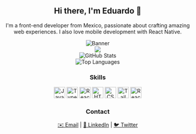 <!-- Introduction -->
<h2 align="center">Hi there, I'm Eduardo 👋</h2>
<p align="center">I'm a front-end developer from Mexico, passionate about crafting amazing web experiences. I also love mobile development with React Native.</p>

<!-- Banner -->
<div align="center">
  <img src="https://img.pikbest.com/backgrounds/20190312/black-and-white-modern-minimalist-style-geometric-line-banner-background_2751856.jpg!w700wp" alt="Banner" />
</div>

<!-- Spotify -->
<div align="center">

<img src="https://spotify-github-profile.kittinanx.com/api/view.svg?uid=3144xemggnf3gr5qlouuhxoagwee&redirect=true][https://spotify-github-profile.kittinanx.com/api/view.svg?uid=3144xemggnf3gr5qlouuhxoagwee&cover_image=true&theme=compact&show_offline=true&background_color=121212&interchange=true "/>
</div>

<!-- GitHub Stats -->
<div align="center">
   <img src="https://github-readme-stats.vercel.app/api?username=Lalo64GG&show_icons=true&include_all_commits=true&count_private=true&theme=dark" alt="GitHub Stats" />
</div>
 
<!-- Top Languages -->
<div align="center">
  <img src="https://github-readme-stats.vercel.app/api/top-langs/?username=Lalo64GG&layout=compact&card_width=445&theme=dark" alt="Top Languages" />
</div>

<!-- Skills -->
<div align="center">
  <h3>Skills</h3>
  <img src="https://cdn.jsdelivr.net/gh/devicons/devicon/icons/javascript/javascript-original.svg" height="30" alt="JavaScript" />
  <img src="https://cdn.jsdelivr.net/gh/devicons/devicon/icons/typescript/typescript-original.svg" height="30" alt="TypeScript" />
  <img src="https://cdn.jsdelivr.net/gh/devicons/devicon/icons/react/react-original.svg" height="30" alt="React" />
  <img src="https://cdn.jsdelivr.net/gh/devicons/devicon/icons/html5/html5-original.svg" height="30" alt="HTML5" />
  <img src="https://cdn.jsdelivr.net/gh/devicons/devicon/icons/css3/css3-original.svg" height="30" alt="CSS3" />
  <img src="https://cdn.jsdelivr.net/gh/devicons/devicon/icons/tailwindcss/tailwindcss-original.svg" height="30" alt="Tailwind CSS" />
  <img src="https://cdn.jsdelivr.net/gh/devicons/devicon/icons/react/react-original-wordmark.svg" height="30" alt="React Native" />
</div>

<!-- Contact Info -->
<div align="center">
  <h3>Contact</h3>
  <a href="mailto:et05923@gmail.com">✉️ Email</a> |
  <a href="https://www.linkedin.com/in/daniel-eduardo-bautista-trujillo-71204324a/">🔗 LinkedIn</a> |
  <a href="https://twitter.com/tu_usuario">🐦 Twitter</a>
</div>
